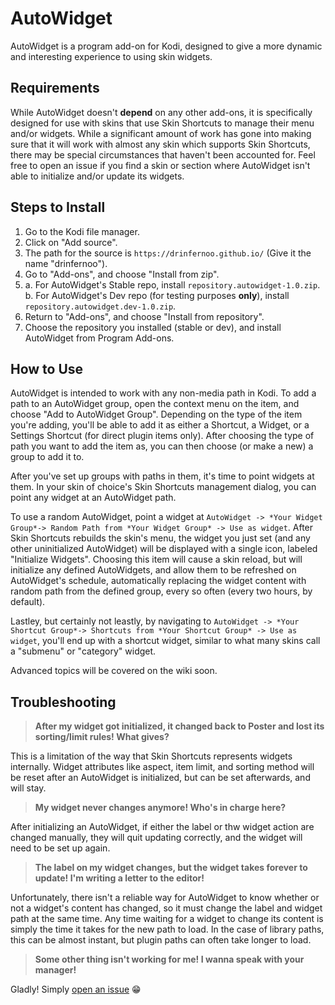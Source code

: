 # AutoWidget
AutoWidget is a program add-on for Kodi, designed to give a more dynamic
and interesting experience to using skin widgets. 

## Requirements
While AutoWidget doesn't **depend** on any other add-ons, it is specifically designed for use with skins that use Skin Shortcuts to manage their menu and/or widgets. While a significant amount of work has gone into making sure that it will work with almost any skin which supports Skin Shortcuts, there may be special circumstances that haven't been accounted for. Feel free to open an issue if you find a skin or section where AutoWidget isn't able to initialize and/or update its widgets.

## Steps to Install
1. Go to the Kodi file manager.
2. Click on "Add source".
3. The path for the source is `https://drinfernoo.github.io/` (Give it the name "drinfernoo").
4. Go to "Add-ons", and choose "Install from zip".
5. a. For AutoWidget's Stable repo, install `repository.autowidget-1.0.zip`.
   b. For AutoWidget's Dev repo (for testing purposes **only**), install `repository.autowidget.dev-1.0.zip`.
6. Return to "Add-ons", and choose "Install from repository".
7. Choose the repository you installed (stable or dev), and install AutoWidget from Program Add-ons.

## How to Use
AutoWidget is intended to work with any non-media path in Kodi. To add a path to an AutoWidget group, open the context menu on the item, and choose "Add to AutoWidget Group". Depending on the type of the item you're adding, you'll be able to add it as either a Shortcut, a Widget, or a Settings Shortcut (for direct plugin items only). After choosing the type of path you want to add the item as, you can then choose (or make a new) a group to add it to.

After you've set up groups with paths in them, it's time to point widgets at them. In your skin of choice's Skin Shortcuts management dialog, you can point any widget at an AutoWidget path.

To use a random AutoWidget, point a widget at `AutoWidget -> *Your Widget Group*-> Random Path from *Your Widget Group* -> Use as widget`. After Skin Shortcuts rebuilds the skin's menu, the widget you just set (and any other uninitialized AutoWidget) will be displayed with a single icon, labeled "Initialize Widgets". Choosing this item will cause a skin reload, but will initialize any defined AutoWidgets, and allow them to be refreshed on AutoWidget's schedule, automatically replacing the widget content with random path from the defined group, every so often (every two hours, by default).

Lastley, but certainly not leastly, by navigating to `AutoWidget -> *Your Shortcut Group*-> Shortcuts from *Your Shortcut Group* -> Use as widget`, you'll end up with a shortcut widget, similar to what many skins call a "submenu" or "category" widget.

Advanced topics will be covered on the wiki soon.

## Troubleshooting
> **After my widget got initialized, it changed back to Poster and lost its sorting/limit rules! What gives?**

This is a limitation of the way that Skin Shortcuts represents widgets internally. Widget attributes like aspect, item limit, and sorting method will be reset after an AutoWidget is initialized, but can be set afterwards, and will stay.

> **My widget never changes anymore! Who's in charge here?**

After initializing an AutoWidget, if either the label or thw widget action are changed manually, they will quit updating correctly, and the widget will need to be set up again.

> **The label on my widget changes, but the widget takes forever to update! I'm writing a letter to the editor!**

Unfortunately, there isn't a reliable way for AutoWidget to know whether or not a widget's content has changed, so it must change the label and widget path at the same time. Any time waiting for a widget to change its content is simply the time it takes for the new path to load. In the case of library paths, this can be almost instant, but plugin paths can often take longer to load.

> **Some other thing isn't working for me! I wanna speak with your manager!**

Gladly! Simply [open an issue](https://www.github.com/drinfernoo/plugin.program.autowidget/issues/) :grin:
